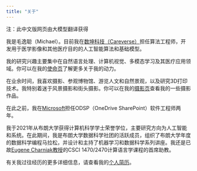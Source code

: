 ```yaml
---
title: "关于"
---
```


注：此中文版网页由大模型翻译获得

我是毛逸聪（Michael）。目前我在[数坤科技（Careverse）](https://shukun.com/)担任算法工程师，开发用于医学影像和其他医疗目的的人工智能算法和基础模型。

我的研究兴趣主要集中在自然语言处理、计算机视觉、多模态学习及其医疗应用领域。你可以在我的[使命页](/zh/mission)了解更多关于我的动力。

在业余时间，我喜欢摄影、参观博物馆、游览人文和自然景观，以及研究3D打印技术。我特别着迷于风景摄影和街头摄影。你可以在我的[摄影页](/zh/photography)查看我的一些摄影作品。

在此之前，我在[Microsoft](https://www.microsoft.com)担任ODSP（OneDrive SharePoint）软件工程师两年。

我于2021年从布朗大学获得计算机科学学士荣誉学位，主要研究方向为人工智能和系统。在此期间，我是布朗大学数据科学社团的活跃成员，组织了布朗大学年度的数据科学编程马拉松，并设计和主持了机器学习和数据科学系列讲座。我还是已故[Eugene Charniak教授](https://en.wikipedia.org/wiki/Eugene_Charniak)的CSCI 1470/2470计算语言学课程的首席助教。

有关我过往经历的更多详细信息，请查看我的[个人简历](/zh/Michael_Mao_CV.pdf)。